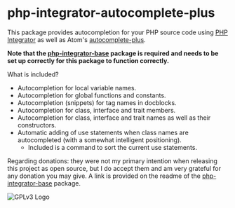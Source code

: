 # php-integrator-autocomplete-plus

This package provides autocompletion for your PHP source code using [PHP Integrator](https://github.com/Gert-dev/php-integrator-base) as well as Atom's [autocomplete-plus](https://github.com/atom/autocomplete-plus).

**Note that the [php-integrator-base](https://github.com/Gert-dev/php-integrator-base) package is required and needs to be set up correctly for this package to function correctly.**

What is included?
  * Autocompletion for local variable names.
  * Autocompletion for global functions and constants.
  * Autocompletion (snippets) for tag names in docblocks.
  * Autocompletion for class, interface and trait members.
  * Autocompletion for class, interface and trait names as well as their constructors.
  * Automatic adding of use statements when class names are autocompleted (with a somewhat intelligent positioning).
    * Included is a command to sort the current use statements.

Regarding donations: they were not my primary intention when releasing this project as open source, but I do accept them and am very grateful for any donation you may give. A link is provided on the readme of the [php-integrator-base](https://github.com/Gert-dev/php-integrator-base) package.

![GPLv3 Logo](http://gplv3.fsf.org/gplv3-127x51.png)
